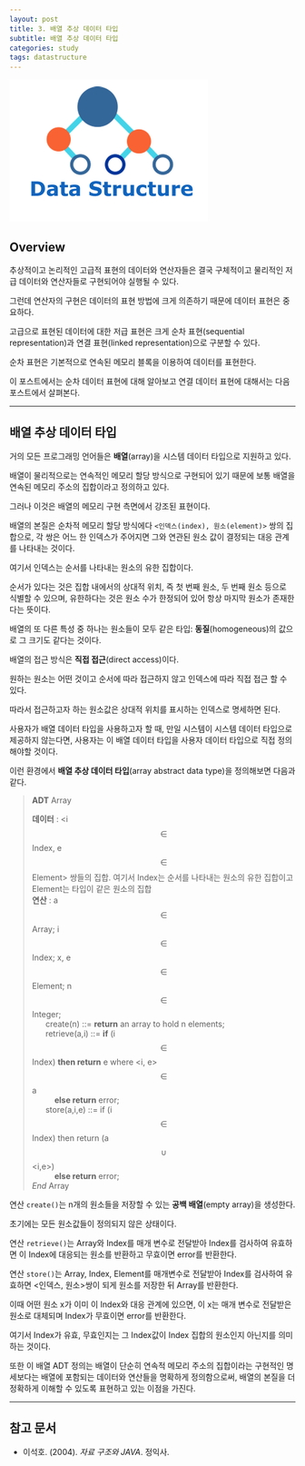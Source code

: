 ```yaml
---
layout: post
title: 3. 배열 추상 데이터 타입
subtitle: 배열 추상 데이터 타입
categories: study
tags: datastructure
---
```


![dslogo](/assets/img/logo/data-structure-logo.png)

## Overview

추상적이고 논리적인 고급적 표현의 데이터와 연산자들은 결국 구체적이고 물리적인 저급 데이터와 연산자들로 구현되어야 실행될 수 있다.

그런데 연산자의 구현은 데이터의 표현 방법에 크게 의존하기 때문에 데이터 표현은 중요하다.

고급으로 표현된 데이터에 대한 저급 표현은 크게 순차 표현(sequential representation)과 연결 표현(linked representation)으로 구분할 수 있다.

순차 표현은 기본적으로 연속된 메모리 블록을 이용하여 데이터를 표현한다.

이 포스트에서는 순차 데이터 표현에 대해 알아보고 연결 데이터 표현에 대해서는 다음 포스트에서 살펴본다.

***

## 배열 추상 데이터 타입

거의 모든 프로그래밍 언어들은 **배열**(array)을 시스템 데이터 타입으로 지원하고 있다.

배열이 물리적으로는 연속적인 메모리 할당 방식으로 구현되어 있기 때문에 보통 배열을 연속된 메모리 주소의 집합이라고 정의하고 있다.

그러나 이것은 배열의 메모리 구현 측면에서 강조된 표현이다.

배열의 본질은 순차적 메모리 할당 방식에다 `<인덱스(index), 원소(element)>` 쌍의 집합으로, 각 쌍은 어느 한 인덱스가 주어지면 그와 연관된 원소 값이 결정되는 대응 관계를 나타내는 것이다.

여기서 인덱스는 순서를 나타내는 원소의 유한 집합이다.

순서가 있다는 것은 집합 내에서의 상대적 위치, 즉 첫 번째 원소, 두 번째 원소 등으로 식별할 수 있으며, 유한하다는 것은 원소 수가 한정되어 있어 항상 마지막 원소가 존재한다는 뜻이다.

배열의 또 다른 특성 중 하나는 원소들이 모두 같은 타입: **동질**(homogeneous)의 값으로 그 크기도 같다는 것이다.


배열의 접근 방식은 **직접 접근**(direct access)이다.

원하는 원소는 어떤 것이고 순서에 따라 접근하지 않고 인덱스에 따라 직접 접근 할 수 있다.

따라서 접근하고자 하는 원소값은 상대적 위치를 표시하는 인덱스로 명세하면 된다.

사용자가 배열 데이터 타입을 사용하고자 할 때, 만일 시스템이 시스템 데이터 타입으로 제공하지 않는다면, 사용자는 이 배열 데이터 타입을 사용자 데이터 타입으로 직접 정의해야할 것이다.

이런 환경에서 **배열 추상 데이터 타입**(array abstract data type)을 정의해보면 다음과 같다.

> **ADT** Array
>
> **데이터** : &lt;i$$\in$$Index, e$$\in$$Element&gt; 쌍들의 집합. 여기서 Index는 순서를 나타내는 원소의 유한 집합이고 Element는 타입이 같은 원소의 집합  
> **연산** : a$$\in$$Array; i$$\in$$Index; x, e$$\in$$Element; n$$\in$$Integer;  
> &nbsp;&nbsp;&nbsp;&nbsp;&nbsp;&nbsp;create(n) ::= **return** an array to hold n elements;  
> &nbsp;&nbsp;&nbsp;&nbsp;&nbsp;&nbsp;retrieve(a,i) ::= **if** (i$$\in$$Index) **then return** e where &lt;i, e&gt;$$\in$$a  
> &nbsp;&nbsp;&nbsp;&nbsp;&nbsp;&nbsp;&nbsp;&nbsp;&nbsp;&nbsp;**else return** error;  
> &nbsp;&nbsp;&nbsp;&nbsp;&nbsp;&nbsp;store(a,i,e) ::= if (i$$\in$$Index) then return (a$$\cup$$&lt;i,e&gt;)  
> &nbsp;&nbsp;&nbsp;&nbsp;&nbsp;&nbsp;&nbsp;&nbsp;&nbsp;&nbsp;**else return** error;  
> *End* Array

연산 `create()`는 n개의 원소들을 저장할 수 있는 **공백 배열**(empty array)을 생성한다.

초기에는 모든 원소값들이 정의되지 않은 상태이다.

연산 `retrieve()`는 Array와 Index를 매개 변수로 전달받아 Index를 검사하여 유효하면 이 Index에 대응되는 원소를 반환하고 무효이면 error를 반환한다.

연산 `store()`는 Array, Index, Element를 매개변수로 전달받아 Index를 검사하여 유효하면 &lt;인덱스, 원소&gt;쌍이 되게 원소를 저장한 뒤 Array를 반환한다.

이때 어떤 원소 x가 이미 이 Index와 대응 관계에 있으면, 이 x는 매개 변수로 전달받은 원소로 대체되며 Index가 무효이면 error를 반환한다.

여기서 Index가 유효, 무효인지는 그 Index값이 Index 집합의 원소인지 아닌지를 의미하는 것이다.

또한 이 배열 ADT 정의는 배열이 단순히 연속적 메모리 주소의 집합이라는 구현적인 명세보다는 배열에 포함되는 데이터와 연산들을 명확하게 정의함으로써, 배열의 본질을 더 정확하게 이해할 수 있도록 표현하고 있는 이점을 가진다.

***

## 참고 문서
- 이석호. (2004). *자료 구조와 JAVA*. 정익사.
